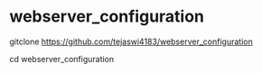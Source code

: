 # webserver_configuration

gitclone https://github.com/tejaswi4183/webserver_configuration

cd webserver_configuration

